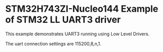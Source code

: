 # STM32H743ZI-Nucleo144 Example of STM32 LL UART3 driver 

This example demonstrates UART3 running using Low Level Drivers. 

The uart connection settings are 115200,8,n,1.